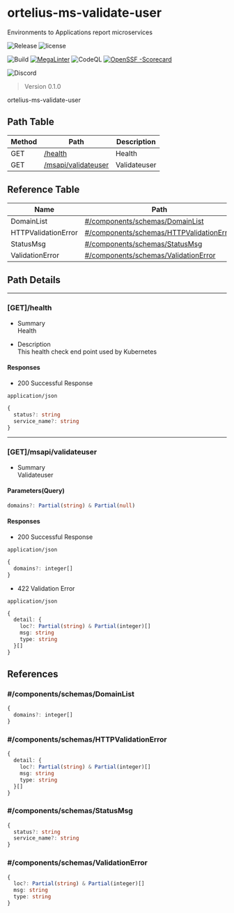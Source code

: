 # ortelius-ms-validate-user
Environments to Applications report microservices

![Release](https://img.shields.io/github/v/release/ortelius/ms-validate-user?sort=semver)
![license](https://img.shields.io/github/license/ortelius/ms-validate-user)

![Build](https://img.shields.io/github/actions/workflow/status/ortelius/ms-validate-user/build-push-chart.yml)
[![MegaLinter](https://github.com/ortelius/ms-validate-user/workflows/MegaLinter/badge.svg?branch=main)](https://github.com/ortelius/ms-validate-user/actions?query=workflow%3AMegaLinter+branch%3Amain)
![CodeQL](https://github.com/ortelius/ms-validate-user/workflows/CodeQL/badge.svg)
[![OpenSSF
-Scorecard](https://api.securityscorecards.dev/projects/github.com/ortelius/ms-validate-user/badge)](https://api.securityscorecards.dev/projects/github.com/ortelius/ms-validate-user)

![Discord](https://img.shields.io/discord/722468819091849316)

> Version 0.1.0

ortelius-ms-validate-user

## Path Table

| Method | Path | Description |
| --- | --- | --- |
| GET | [/health](#gethealth) | Health |
| GET | [/msapi/validateuser](#getmsapivalidateuser) | Validateuser |

## Reference Table

| Name | Path | Description |
| --- | --- | --- |
| DomainList | [#/components/schemas/DomainList](#componentsschemasdomainlist) |  |
| HTTPValidationError | [#/components/schemas/HTTPValidationError](#componentsschemashttpvalidationerror) |  |
| StatusMsg | [#/components/schemas/StatusMsg](#componentsschemasstatusmsg) |  |
| ValidationError | [#/components/schemas/ValidationError](#componentsschemasvalidationerror) |  |

## Path Details

***

### [GET]/health

- Summary  
Health

- Description  
This health check end point used by Kubernetes

#### Responses

- 200 Successful Response

`application/json`

```ts
{
  status?: string
  service_name?: string
}
```

***

### [GET]/msapi/validateuser

- Summary  
Validateuser

#### Parameters(Query)

```ts
domains?: Partial(string) & Partial(null)
```

#### Responses

- 200 Successful Response

`application/json`

```ts
{
  domains?: integer[]
}
```

- 422 Validation Error

`application/json`

```ts
{
  detail: {
    loc?: Partial(string) & Partial(integer)[]
    msg: string
    type: string
  }[]
}
```

## References

### #/components/schemas/DomainList

```ts
{
  domains?: integer[]
}
```

### #/components/schemas/HTTPValidationError

```ts
{
  detail: {
    loc?: Partial(string) & Partial(integer)[]
    msg: string
    type: string
  }[]
}
```

### #/components/schemas/StatusMsg

```ts
{
  status?: string
  service_name?: string
}
```

### #/components/schemas/ValidationError

```ts
{
  loc?: Partial(string) & Partial(integer)[]
  msg: string
  type: string
}
```
